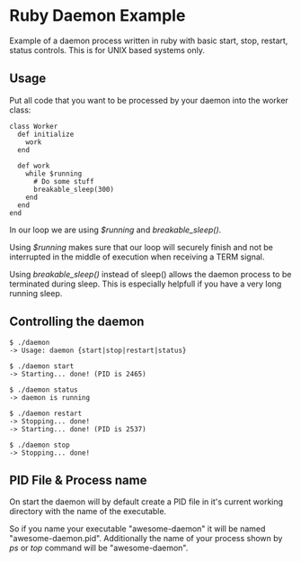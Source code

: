 # Ruby Daemon Example

Example of a daemon process written in ruby with basic start, stop, restart, status controls.
This is for UNIX based systems only.

## Usage

Put all code that you want to be processed by your daemon into the worker class:

    class Worker
      def initialize
        work
      end

      def work
        while $running
          # Do some stuff
          breakable_sleep(300)
        end
      end
    end

In our loop we are using *$running* and *breakable_sleep()*.

Using *$running* makes sure that our loop will securely finish and not be interrupted in the middle of execution when receiving a TERM signal.

Using *breakable_sleep()* instead of sleep() allows the daemon process to be terminated during sleep. This is especially helpfull if you have a very long running sleep.

## Controlling the daemon

    $ ./daemon
    -> Usage: daemon {start|stop|restart|status}

    $ ./daemon start
    -> Starting... done! (PID is 2465)

    $ ./daemon status
    -> daemon is running

    $ ./daemon restart
    -> Stopping... done!
    -> Starting... done! (PID is 2537)

    $ ./daemon stop
    -> Stopping... done!

## PID File & Process name

On start the daemon will by default create a PID file in it's current working directory with the name of the executable.

So if you name your executable "awesome-daemon" it will be named "awesome-daemon.pid".
Additionally the name of your process shown by *ps* or *top* command will be "awesome-daemon".